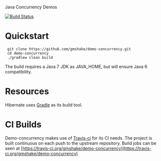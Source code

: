 Java Concurrency Demos

[![Build Status](https://travis-ci.org/gmshake/demo-concurrency.svg?branch=master)](https://travis-ci.org/gmshake/demo-concurrency)


Quickstart
==========

     git clone https://github.com/gmshake/demo-concurrency.git
     cd demo-concurrency
     ./gradlew clean build

The build requires a Java 7 JDK as JAVA_HOME, but will ensure Java 6 compatibility.


Resources
=========
     
Hibernate uses [Gradle](http://gradle.org) as its build tool.


CI Builds
=========

Demo-concurrency makes use of [Travis-ci](https://travis-ci.org) for its CI needs.  The project is built continuous on each 
push to the upstream repository. Build jobs can be seen at [https://travis-ci.org/gmshake/demo-concurrency](https://travis-ci.org/gmshake/demo-concurrency)


